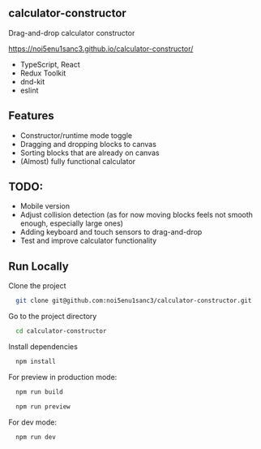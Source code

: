 ## calculator-constructor

Drag-and-drop calculator constructor

https://noi5enu1sanc3.github.io/calculator-constructor/

- TypeScript, React
- Redux Toolkit
- dnd-kit
- eslint


## Features

- Constructor/runtime mode toggle
- Dragging and dropping blocks to canvas
- Sorting blocks that are already on canvas
- (Almost) fully functional calculator

## TODO:

- Mobile version
- Adjust collision detection (as for now moving blocks feels not smooth enough, especially large ones)
- Adding keyboard and touch sensors to drag-and-drop
- Test and improve calculator functionality

## Run Locally

Clone the project

```bash
  git clone git@github.com:noi5enu1sanc3/calculator-constructor.git
```

Go to the project directory

```bash
  cd calculator-constructor
```

Install dependencies

```bash
  npm install
```

For preview in production mode:

```bash
  npm run build
```
```bash
  npm run preview
```
For dev mode:

```bash
  npm run dev
```
